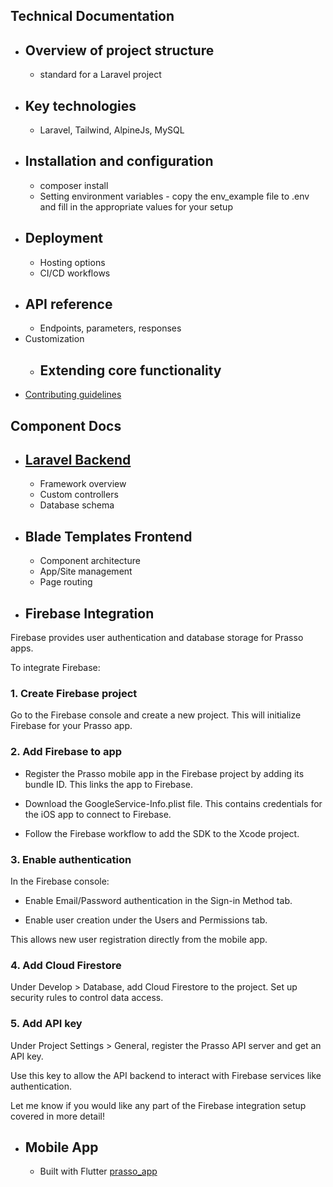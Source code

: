 ## Technical Documentation

- ## Overview of project structure
  - standard for a Laravel project
- ## Key technologies
  - Laravel, Tailwind, AlpineJs, MySQL
- ## Installation and configuration
  - composer install
  - Setting environment variables - copy the env_example file to .env and fill in the appropriate values for your setup
- ## Deployment
  - Hosting options 
  - CI/CD workflows
- ## API reference
  - Endpoints, parameters, responses
- Customization
  - ## Extending core functionality
- [Contributing guidelines](/docs/contributing.md) 





## Component Docs

- ## [Laravel Backend](https://github.com/laravel/laravel)
  - Framework overview
  - Custom controllers
  - Database schema
- ## Blade Templates Frontend
  - Component architecture
  - App/Site management
  - Page routing
- ## Firebase Integration

Firebase provides user authentication and database storage for Prasso apps. 

To integrate Firebase:

### 1. Create Firebase project

Go to the Firebase console and create a new project. This will initialize Firebase for your Prasso app.

### 2. Add Firebase to app

- Register the Prasso mobile app in the Firebase project by adding its bundle ID. This links the app to Firebase.

- Download the GoogleService-Info.plist file. This contains credentials for the iOS app to connect to Firebase.

- Follow the Firebase workflow to add the SDK to the Xcode project.

### 3. Enable authentication 

In the Firebase console:

- Enable Email/Password authentication in the Sign-in Method tab.

- Enable user creation under the Users and Permissions tab. 

This allows new user registration directly from the mobile app.

### 4. Add Cloud Firestore

Under Develop > Database, add Cloud Firestore to the project. Set up security rules to control data access.

### 5. Add API key 

Under Project Settings > General, register the Prasso API server and get an API key. 

Use this key to allow the API backend to interact with Firebase services like authentication.

Let me know if you would like any part of the Firebase integration setup covered in more detail!

- ## Mobile App
  - Built with Flutter [prasso_app](https://github.com/prasso/prasso_app)

  
